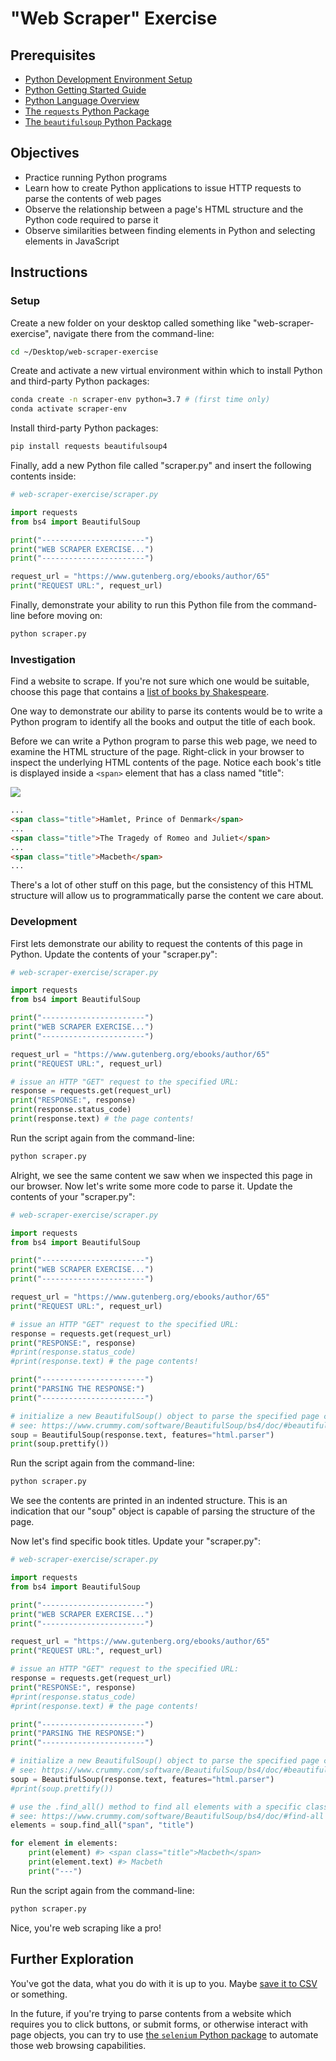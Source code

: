 # "Web Scraper" Exercise

## Prerequisites

  + [Python Development Environment Setup](https://github.com/prof-rossetti/intro-to-python/blob/master/units/unit-0.md)
  + [Python Getting Started Guide](https://github.com/prof-rossetti/intro-to-python/blob/master/units/unit-1.md)
  + [Python Language Overview](https://github.com/prof-rossetti/intro-to-python/blob/master/units/unit-2.md)
  + [The `requests` Python Package](https://github.com/prof-rossetti/intro-to-python/blob/master/notes/python/packages/requests.md)
  + [The `beautifulsoup` Python Package](https://github.com/prof-rossetti/intro-to-python/blob/master/notes/python/packages/beautifulsoup.md)

## Objectives

  + Practice running Python programs
  + Learn how to create Python applications to issue HTTP requests to parse the contents of web pages
  + Observe the relationship between a page's HTML structure and the Python code required to parse it
  + Observe similarities between finding elements in Python and selecting elements in JavaScript

## Instructions

### Setup

Create a new folder on your desktop called something like "web-scraper-exercise", navigate there from the command-line:

```sh
cd ~/Desktop/web-scraper-exercise
```

Create and activate a new virtual environment within which to install Python and third-party Python packages:

```sh
conda create -n scraper-env python=3.7 # (first time only)
conda activate scraper-env
```

Install third-party Python packages:

```sh
pip install requests beautifulsoup4
```

Finally, add a new Python file called "scraper.py" and insert the following contents inside:

```py
# web-scraper-exercise/scraper.py

import requests
from bs4 import BeautifulSoup

print("-----------------------")
print("WEB SCRAPER EXERCISE...")
print("-----------------------")

request_url = "https://www.gutenberg.org/ebooks/author/65"
print("REQUEST URL:", request_url)
```

Finally, demonstrate your ability to run this Python file from the command-line before moving on:

```sh
python scraper.py
```

### Investigation

Find a website to scrape. If you're not sure which one would be suitable, choose this page that contains a [list of books by Shakespeare](https://www.gutenberg.org/ebooks/author/65).

One way to demonstrate our ability to parse its contents would be to write a Python program to identify all the books and output the title of each book.

Before we can write a Python program to parse this web page, we need to examine the HTML structure of the page. Right-click in your browser to inspect the underlying HTML contents of the page. Notice each book's title is displayed inside a `<span>` element that has a class named "title":

![](inspect-page.png)

```html
...
<span class="title">Hamlet, Prince of Denmark</span>
...
<span class="title">The Tragedy of Romeo and Juliet</span>
...
<span class="title">Macbeth</span>
...
```

There's a lot of other stuff on this page, but the consistency of this HTML structure will allow us to programmatically parse the content we care about.


### Development

First lets demonstrate our ability to request the contents of this page in Python. Update the contents of your "scraper.py":

```py
# web-scraper-exercise/scraper.py

import requests
from bs4 import BeautifulSoup

print("-----------------------")
print("WEB SCRAPER EXERCISE...")
print("-----------------------")

request_url = "https://www.gutenberg.org/ebooks/author/65"
print("REQUEST URL:", request_url)

# issue an HTTP "GET" request to the specified URL:
response = requests.get(request_url)
print("RESPONSE:", response)
print(response.status_code)
print(response.text) # the page contents!
```

Run the script again from the command-line:

```sh
python scraper.py
```

Alright, we see the same content we saw when we inspected this page in our browser. Now let's write some more code to parse it. Update the contents of your "scraper.py":

```py
# web-scraper-exercise/scraper.py

import requests
from bs4 import BeautifulSoup

print("-----------------------")
print("WEB SCRAPER EXERCISE...")
print("-----------------------")

request_url = "https://www.gutenberg.org/ebooks/author/65"
print("REQUEST URL:", request_url)

# issue an HTTP "GET" request to the specified URL:
response = requests.get(request_url)
print("RESPONSE:", response)
#print(response.status_code)
#print(response.text) # the page contents!

print("-----------------------")
print("PARSING THE RESPONSE:")
print("-----------------------")

# initialize a new BeautifulSoup() object to parse the specified page contents
# see: https://www.crummy.com/software/BeautifulSoup/bs4/doc/#beautifulsoup
soup = BeautifulSoup(response.text, features="html.parser")
print(soup.prettify())
```

Run the script again from the command-line:

```sh
python scraper.py
```

We see the contents are printed in an indented structure. This is an indication that our "soup" object is capable of parsing the structure of the page.

Now let's find specific book titles. Update your "scraper.py":

```py
# web-scraper-exercise/scraper.py

import requests
from bs4 import BeautifulSoup

print("-----------------------")
print("WEB SCRAPER EXERCISE...")
print("-----------------------")

request_url = "https://www.gutenberg.org/ebooks/author/65"
print("REQUEST URL:", request_url)

# issue an HTTP "GET" request to the specified URL:
response = requests.get(request_url)
print("RESPONSE:", response)
#print(response.status_code)
#print(response.text) # the page contents!

print("-----------------------")
print("PARSING THE RESPONSE:")
print("-----------------------")

# initialize a new BeautifulSoup() object to parse the specified page contents
# see: https://www.crummy.com/software/BeautifulSoup/bs4/doc/#beautifulsoup
soup = BeautifulSoup(response.text, features="html.parser")
#print(soup.prettify())

# use the .find_all() method to find all elements with a specific class
# see: https://www.crummy.com/software/BeautifulSoup/bs4/doc/#find-all
elements = soup.find_all("span", "title")

for element in elements:
    print(element) #> <span class="title">Macbeth</span>
    print(element.text) #> Macbeth
    print("---")
```

Run the script again from the command-line:

```sh
python scraper.py
```

Nice, you're web scraping like a pro!

## Further Exploration

You've got the data, what you do with it is up to you. Maybe [save it to CSV](csv-challenge.md) or something.

In the future, if you're trying to parse contents from a website which requires you to click buttons, or submit forms, or otherwise interact with page objects, you can try to use [the `selenium` Python package](https://github.com/prof-rossetti/intro-to-python/blob/master/notes/python/packages/selenium.md) to automate those web browsing capabilities.
